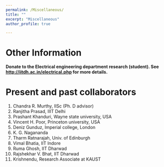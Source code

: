 ```yaml
---
permalink: /Miscellaneous/
title: ""
excerpt: "Miscellaneous"
author_profile: true

---
```


# Other Information 

**Donate to the Electrical engineering department research (student). See http://iitdh.ac.in/electrical.php for more details.**


# Present and past collaborators

1. Chandra R. Murthy, IISc (Ph. D advisor)
2. Ranjitha Prasad, IIIT Delhi
3. Prashant Khanduri, Wayne state university, USA
4. Vincent H. Poor, Princeton university, USA
5. Deniz Gunduz, Imperial college, London
6. K. G. Nagananda
7. Tharm Ratnarajah, Univ. of Edinburgh
8. Vimal Bhatia, IIT Indore
9. Ruma Ghosh, IIT Dharwad
10. Rajshekhar V. Bhat, IIT Dharwad
11. Krishnendu, Research Associate at KAUST
   
